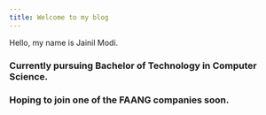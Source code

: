 ```yaml
---
title: Welcome to my blog
---
```


Hello, my name is Jainil Modi.
### Currently pursuing Bachelor of Technology in Computer Science.
### Hoping to join one of the FAANG companies soon.

